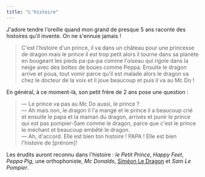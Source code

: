 ```yaml
---
title: "L'histoire"
---
```


J'adore tendre l'oreille quand mon grand de presque 5 ans raconte des histoires
qu'il invente. On ne s'ennuie jamais !

> C'est l'histoire d'un prince, il va dans un château pour une princesse de
> dragon mais le prince il est trop petit alors il tourne dans sa planète en
> bougeant les pieds pa-pa-pa comme l'oiseau qui rigole dans la neige avec des
> bottes de boues comme Peppa. Ensuite le dragon arrive et poua, tout vomir
> parce qu'il est malade alors le dragon va chez le docteur de la voix et il
> joue beaucoup et puis il va au Mc Do !

En général, à ce moment-là, son petit frère de 2 ans pose une question :

> — Le prince va pas au Mc Do aussi, le prince ?  
> — Ah mais non, le dragon il l'a mangé et le prince il a beaucoup crié et
> ensuite le papa et la maman du dragon, arrivés et punir le prince qui est pas
> pompier-Sam comme le dragon, parce que c'est le prince le méchant et beaucoup
> embêté le dragon.  
> — Ah, d'accord. Elle est bien ton histoire ! PAPA ! Elle est bien l'histoire
> de [prénom]!

Les érudits auront reconnu dans l'histoire : _le Petit Prince_, _Happy Feet_,
_Peppa Pig_, une orthophoniste, _Mc Donalds_,
[Siméon Le Dragon](http://www.whisperies.com/fiche/simeon-le-dragon) et _Sam Le
Pompier_.
